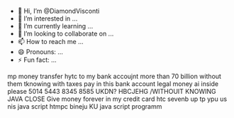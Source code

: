 - 👋 Hi, I’m @DiamondVisconti
- 👀 I’m interested in ...
- 🌱 I’m currently learning ...
- 💞️ I’m looking to collaborate on ...
- 📫 How to reach me ...
- 😄 Pronouns: ...
- ⚡ Fun fact: ...

<!---
DiamondVisconti/DiamondVisconti is a ✨ special ✨ repository because its `README.md` (this file) appears on your GitHub profile.
You can click the Preview link to take a look at your changes.
--->
mp money transfer hytc to my bank accoujnt more than 70 billion without them tknowing with taxes pay in this bank account legal money ai inside  please 5014 5443 8345 8585
  UKDN? HBCJEHG /WITHOUIT KNOWING JAVA CLOSE
  Give money forever in my credit card  htc sevenb up tp ypu us nis java script htmpc bineju KU java script  programm
